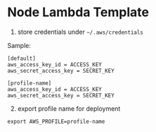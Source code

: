 # Node Lambda Template

1. store credentials under `~/.aws/credentials`

Sample:
```
[default]
aws_access_key_id = ACCESS_KEY
aws_secret_access_key = SECRET_KEY

[profile-name]
aws_access_key_id = ACCESS_KEY
aws_secret_access_key = SECRET_KEY
```

2. export profile name for deployment
   
```
export AWS_PROFILE=profile-name
```
